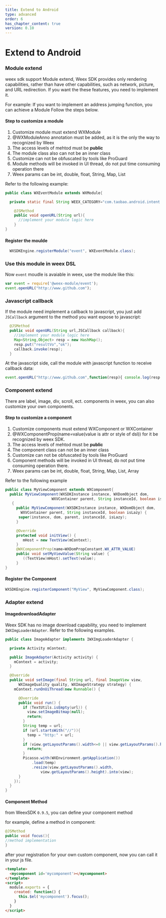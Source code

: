 ```yaml
---
title: Extend to Android
type: advanced
order: 6
has_chapter_content: true
version: 0.10
---
```


# Extend to Android

### Module extend
weex sdk support Module extend,
Weex SDK provides only rendering capabilities, rather than have other capabilities, such as network, picture, and URL redirection. If you want the these features, you need to implement it.

For example: If you want to implement an address jumping function, you can achieve a Module Follow the steps below.

#### Step to customize a module

1. Customize module must extend WXModule
2. @WXModuleAnno annotation must be added, as it is the only the way to recognized by Weex
3. The access levels of mehtod must be **public**
4. The module class also can not be an inner class
5. Customize can not be obfuscated by tools like ProGuard
6. Module methods will be invoked in UI thread, do not put time consuming operation there
7. Weex params can be int, double, float, String, Map, List

Refer to the following example:

```java
public class WXEventModule extends WXModule{

  private static final String WEEX_CATEGORY="com.taobao.android.intent.category.WEEX";

    @JSMethod
    public void openURL(String url){
      //implement your module logic here
    }
}

```

#### Register the moulde

```java
  WXSDKEngine.registerModule("event", WXEventModule.class);
```

### Use this module in weex DSL
Now `event` moudle is avaiable in weex, use the module like this:

```javascript
var event = require('@weex-module/event');
event.openURL("http://www.github.com");
```

### Javascript callback

If the module need implement a callback to javascript, you just add `JSCallback` argument to the method you want expose to javascript:

```java
  @JSMethod
  public void openURL(String url,JSCallback callback){
    //implement your module logic here
    Map<String,Object> resp = new HashMap();
    resp.put("resultVo","ok");
    callback.invoke(resp);
  }
```

At the javascript side, call the module with javascript function to receive callback data:

```javascript
event.openURL("http://www.github.com",function(resp){ console.log(resp.resultVo); });
```

### Component extend

There are label, image, div, scroll, ect. components in weex, you can also customize your own components.

#### Step to customize a component

1. Customize components must extend WXComponent or WXContainer
2. @WXComponentProp(name=value(value is attr or style of dsl)) for it be recognized by weex SDK.
3. The access levels of mehtod must be **public**
4. The component class can not be an inner class
5. Customize can not be obfuscated by tools like ProGuard
6. Component methods will be invoked in UI thread, do not put time consuming operation there.
7. Weex params can be int, double, float, String, Map, List, Array


Refer to the following example

```java
public class MyViewComponent extends WXComponent{
  public MyViewComponent(WXSDKInstance instance, WXDomObject dom,
                     WXVContainer parent, String instanceId, boolean isLazy)
   {
     public MyViewComponent(WXSDKInstance instance, WXDomObject dom,
       WXVContainer parent, String instanceId, boolean isLazy) {
      super(instance, dom, parent, instanceId, isLazy);
     }

     @Override
     protected void initView() {
        mHost = new TextView(mContext);
     }
     @WXComponentProp(name=WXDomPropConstant.WX_ATTR_VALUE)
     public void setMyViewValue(String value) {
        ((TextView)mHost).setText(value);
     }
}
```

#### Register the Component


```java
WXSDKEngine.registerComponent("MyView", MyViewComponent.class);
```

### Adapter extend

#### ImagedownloadAdapter

Weex SDK has no image download capability, you need to implement `IWXImgLoaderAdapter`. Refer to the following examples.

```java
public class ImageAdapter implements IWXImgLoaderAdapter {

  private Activity mContext;

  public ImageAdapter(Activity activity) {
    mContext = activity;
  }

  @Override
  public void setImage(final String url, final ImageView view,
      WXImageQuality quality, WXImageStrategy strategy) {
    mContext.runOnUiThread(new Runnable() {

      @Override
      public void run() {
        if (TextUtils.isEmpty(url)) {
          view.setImageBitmap(null);
          return;
        }
        String temp = url;
        if (url.startsWith("//")){
          temp = "http:" + url;
        }
        if (view.getLayoutParams().width<=0 || view.getLayoutParams().height<=0) {
          return;
        }
        Picasso.with(WXEnvironment.getApplication())
            .load(temp)
            .resize(view.getLayoutParams().width,
                view.getLayoutParams().height).into(view);
      }
    });
  }
}
```

#### Component Method
from WeexSDK `0.9.5`, you can define your component method

for example, define a method in component:

```java
@JSMethod
public void focus(){
//method implementation
}
```

after your registration for your own custom component, now you can call it in your js file.
 
```html
<template>
  <mycomponent id='mycomponent'></mycomponent>
</template>
<script>
  module.exports = {
    created: function() {
      this.$el('mycomponent').focus();
    }
  }
</script>
``` 
